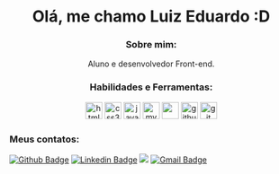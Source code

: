 <h1 align="center"> Olá, me chamo Luiz Eduardo :D </h1>

<h3 align="center">Sobre mim:</h3>
<p align="center">Aluno e desenvolvedor Front-end. </p>

<h3 align="center"> Habilidades e Ferramentas: </h3>
<p class="row" align="center">
  <img src="https://devicons.github.io/devicon/devicon.git/icons/html5/html5-original.svg" alt="html5" width="30" height="30"/> 
  <img src="https://devicons.github.io/devicon/devicon.git/icons/css3/css3-original.svg" alt="css3" width="30" height="30"/>
  <img src="https://devicons.github.io/devicon/devicon.git/icons/javascript/javascript-original.svg" alt="javascript" width="30" height="30"/> 
  <img src="https://devicons.github.io/devicon/devicon.git/icons/mysql/mysql-original.svg" alt="mysql" width="30" height="30"/>
  <img src="https://cdn.svgporn.com/logos/visual-studio-code.svg" height="30">
  <img src="https://devicon.dev/devicon.git/icons/github/github-original.svg" alt="github" width="30" height="30"/>
  <img src="https://devicons.github.io/devicon/devicon.git/icons/git/git-original.svg" alt="git" width="30" height="30"/>
 </p> 

<h3>Meus contatos: </h3>

[![Github Badge](https://img.shields.io/badge/-Github-000?style=flat-square&logo=Github&logoColor=white&link=https://github.com/EduardooPV)](https://github.com/EduardooPV)
[![Linkedin Badge](https://img.shields.io/badge/-LinkedIn-blue?style=flat-square&logo=Linkedin&logoColor=white&link=https://www.linkedin.com/in/luiz-eduardo-prado-veltroni-3671971b3/)](https://www.linkedin.com/in/luiz-eduardo-prado-veltroni-3671971b3/)
<a href="https://api.whatsapp.com/send?phone=5515981897613" alt="WhatsApp">
  <img src="https://img.shields.io/badge/-WhatsApp-25d366?style=flat-square&labelColor=25d366&logo=whatsapp&logoColor=white&link=https://api.whatsapp.com/send?phone=5515981897613"/></a>
[![Gmail Badge](https://img.shields.io/badge/-Gmail-D14836?&style=flat-square&logo=Gmail&logoColor=white&link=mailto:eduardoveltroni@hotmail.com)](mailto:eduardoveltroni@hotmail.com) 
